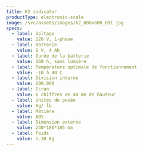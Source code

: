 ```yaml
---
title: K2 indicator
productType: electronic-scale
image: /src/assets/images/k2_800x800_001.jpg
specs:
  - label: Voltage
    value: 220 V, 1-phase
  - label: Batterie
    value: 6 V, 4 Ah
  - label: Durée de la batterie
    value: 160 h, sans lumière
  - label: Température optimale de fonctionnement
    value: -10 à 40 C
  - label: Division interne
    value: 600,000
  - label: Ecran
    value: 6 chiffres de 40 mm de hauteur
  - label: Unités de pesée
    value: Kg/ lb
  - label: Matière
    value: ABS
  - label: Dimension externe
    value: 240*180*105 mm
  - label: Poids
    value: 1.38 Kg
---
```

